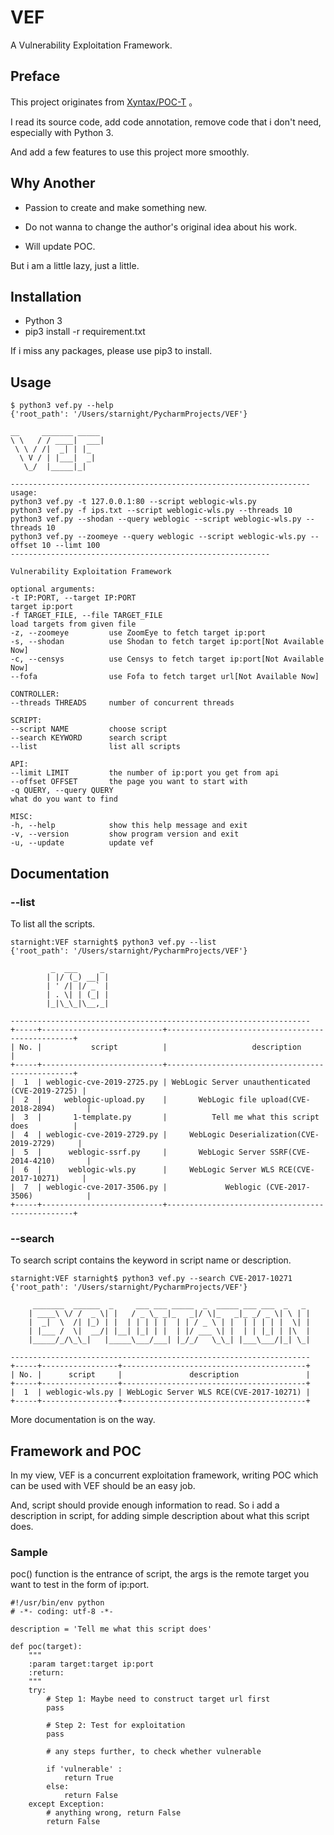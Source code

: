 # VEF

A Vulnerability Exploitation Framework.

## Preface

This project originates from [Xyntax/POC-T](<https://github.com/Xyntax/POC-T>) 。

I read its source code, add code annotation, remove code that i don't need, especially with Python 3.

And add a few features to use this project more smoothly.

## Why Another

- Passion to create and make something new.


- Do not wanna to change the author's original idea about his work.
- Will update POC.

But i am a little lazy, just a little.

## Installation

- Python 3 
- pip3 install -r requirement.txt

If i miss any packages, please use pip3 to install.

## Usage

	$ python3 vef.py --help
	{'root_path': '/Users/starnight/PycharmProjects/VEF'}
	
	__     _______ _____
	\ \   / / ____|  ___|
	 \ \ / /|  _| | |_
	  \ V / | |___|  _|
	   \_/  |_____|_|
	
	-------------------------------------------------------------------
	usage:
	python3 vef.py -t 127.0.0.1:80 --script weblogic-wls.py
	python3 vef.py -f ips.txt --script weblogic-wls.py --threads 10
	python3 vef.py --shodan --query weblogic --script weblogic-wls.py --threads 10
	python3 vef.py --zoomeye --query weblogic --script weblogic-wls.py --offset 10 --limt 100
	----------------------------------------------------------
	
	Vulnerability Exploitation Framework
	
	optional arguments:
	-t IP:PORT, --target IP:PORT
	target ip:port
	-f TARGET_FILE, --file TARGET_FILE
	load targets from given file
	-z, --zoomeye         use ZoomEye to fetch target ip:port
	-s, --shodan          use Shodan to fetch target ip:port[Not Available Now]
	-c, --censys          use Censys to fetch target ip:port[Not Available Now]
	--fofa                use Fofa to fetch target url[Not Available Now]
	
	CONTROLLER:
	--threads THREADS     number of concurrent threads
	
	SCRIPT:
	--script NAME         choose script
	--search KEYWORD      search script
	--list                list all scripts
	
	API:
	--limit LIMIT         the number of ip:port you get from api
	--offset OFFSET       the page you want to start with
	-q QUERY, --query QUERY
	what do you want to find
	
	MISC:
	-h, --help            show this help message and exit
	-v, --version         show program version and exit
	-u, --update          update vef

## Documentation
### --list
To list all the scripts.

	starnight:VEF starnight$ python3 vef.py --list
	{'root_path': '/Users/starnight/PycharmProjects/VEF'}
	
	         _  ___     _
	        | |/ (_) __| |
	        | ' /| |/ _` |
	        | . \| | (_| |
	        |_|\_\_|\__,_|
	
	-------------------------------------------------------------------
	+-----+---------------------------+-------------------------------------------------+
	| No. |           script          |                   description                   |
	+-----+---------------------------+-------------------------------------------------+
	|  1  | weblogic-cve-2019-2725.py | WebLogic Server unauthenticated (CVE-2019-2725) |
	|  2  |     weblogic-upload.py    |       WebLogic file upload(CVE-2018-2894)       |
	|  3  |       1-template.py       |          Tell me what this script does          |
	|  4  | weblogic-cve-2019-2729.py |     WebLogic Deserialization(CVE-2019-2729)     |
	|  5  |      weblogic-ssrf.py     |       WebLogic Server SSRF(CVE-2014-4210)       |
	|  6  |      weblogic-wls.py      |     WebLogic Server WLS RCE(CVE-2017-10271)     |
	|  7  | weblogic-cve-2017-3506.py |             Weblogic (CVE-2017-3506)            |
	+-----+---------------------------+-------------------------------------------------+

### --search
To search script contains the keyword in script name or description.

	starnight:VEF starnight$ python3 vef.py --search CVE-2017-10271
	{'root_path': '/Users/starnight/PycharmProjects/VEF'}

         _______  ______  _     ___ ___ _____  _  _____ ___ ___  _   _
        | ____\ \/ /  _ \| |   / _ \_ _|_   _|/ \|_   _|_ _/ _ \| \ | |
        |  _|  \  /| |_) | |  | | | | |  | | / _ \ | |  | | | | |  \| |
        | |___ /  \|  __/| |__| |_| | |  | |/ ___ \| |  | | |_| | |\  |
        |_____/_/\_\_|   |_____\___/___| |_/_/   \_\_| |___\___/|_| \_|
	
	-------------------------------------------------------------------
	+-----+-----------------+-----------------------------------------+
	| No. |      script     |               description               |
	+-----+-----------------+-----------------------------------------+
	|  1  | weblogic-wls.py | WebLogic Server WLS RCE(CVE-2017-10271) |
	+-----+-----------------+-----------------------------------------+

More documentation is on the way.

## Framework and POC
In my view, VEF is a concurrent exploitation framework, writing POC which can be used with VEF should be an easy job. 

And, script should provide enough information to read. So i add a description in script, for adding simple description about what this script does.

### Sample
poc() function is the entrance of script, the args is the remote target you want to test in the form of ip:port.

	#!/usr/bin/env python
	# -*- coding: utf-8 -*-
	
	description = 'Tell me what this script does'
	
	def poc(target):
	    """
	    :param target:target ip:port
	    :return:
	    """
	    try:
	        # Step 1: Maybe need to construct target url first
	        pass
	
	        # Step 2: Test for exploitation
	        pass
	
	        # any steps further, to check whether vulnerable
	
	        if 'vulnerable' :
	            return True
	        else:
	            return False
	    except Exception:
	        # anything wrong, return False
	        return False
